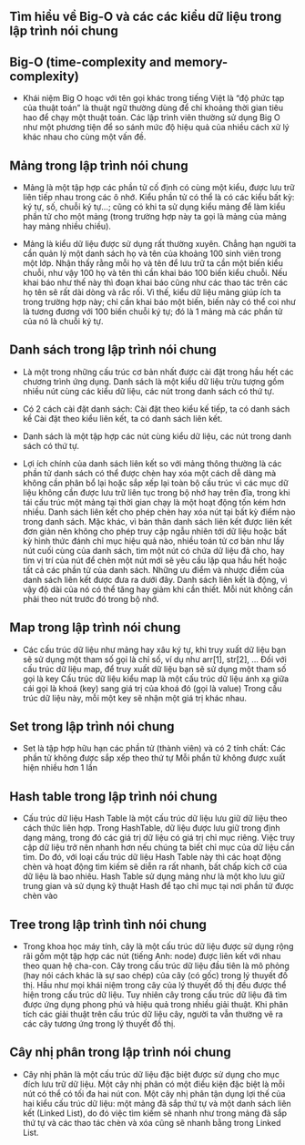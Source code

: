 ## Tìm hiểu về Big-O và các các kiểu dữ liệu trong lập trình nói chung

## Big-O (time-complexity and memory-complexity)

* Khái niệm Big O hoạc với tên gọi khác trong tiếng Việt là “độ phức tạp của thuật toán” là thuật ngữ thường dùng để chỉ khoảng thời gian tiêu hao để chạy một thuật toán. Các lập trình viên thường sử dụng Big O như một phương tiện để so sánh mức độ hiệu quả của nhiều cách xử lý khác nhau cho cùng một vấn đề.

## Mảng trong lập trình nói chung

* Mảng là một tập hợp các phần tử cố định có cùng một kiểu, được lưu trữ liên tiếp nhau trong các ô nhớ. Kiểu phần tử có thể là có các kiểu bất kỳ: ký tự, số, chuỗi ký tự…; cũng có khi ta sử dụng kiểu mảng để làm kiểu phần tử cho một mảng (trong trường hợp này ta gọi là mảng của mảng hay mảng nhiều chiều).

* Mảng là kiểu dữ liệu được sử dụng rất thường xuyên. Chẳng hạn người ta cần quản lý một danh sách họ và tên của khoảng 100 sinh viên trong một lớp. Nhận thấy rằng mỗi họ và tên để lưu trữ ta cần một biến kiểu chuỗi, như vậy 100 họ và tên thì cần khai báo 100 biến kiểu chuỗi. Nếu khai báo như thế này thì đoạn khai báo cũng như các thao tác trên các họ tên sẽ rất dài dòng và rắc rối. Vì thế, kiểu dữ liệu mảng giúp ích ta trong trường hợp này; chỉ cần khai báo một biến, biến này có thể coi như là tương đương với 100 biến chuỗi ký tự; đó là 1 mảng mà các phần tử của nó là chuỗi ký tự.

## Danh sách trong lập trình nói chung

* Là một trong những cấu trúc cơ bản nhất được cài đặt trong hầu hết các chương trình ứng dụng. Danh sách là một kiểu dữ liệu trừu tượng gồm nhiều nút cùng các kiểu dữ liệu, các nút trong danh sách có thứ tự.

* Có 2 cách cài đặt danh sách:
Cài đặt theo kiểu kế tiếp, ta có danh sách kề
Cài đặt theo kiểu liên kết, ta có danh sách liên kết.

* Danh sách là một tập hợp các nút cùng kiểu dữ liệu, các nút trong danh sách có thứ tự.

* Lợi ích chính của danh sách liên kết so với mảng thông thường là các phần tử danh sách có thể được chèn hay xóa một cách dễ dàng mà không cần phân bổ lại hoặc sắp xếp lại toàn bộ cấu trúc vì các mục dữ liệu không cần được lưu trữ liên tục trong bộ nhớ hay trên đĩa, trong khi tái cấu trúc một mảng tại thời gian chạy là một hoạt động tốn kém hơn nhiều. Danh sách liên kết cho phép chèn hay xóa nút tại bất kỳ điểm nào trong danh sách. Mặc khác, vì bản thân danh sách liên kết được liên kết đơn giản nên không cho phép truy cập ngẫu nhiên tới dữ liệu hoặc bất kỳ hình thức đánh chỉ mục hiệu quả nào, nhiều toán tử cơ bản như lấy nút cuối cùng của danh sách, tìm một nút có chứa dữ liệu đã cho, hay tìm vị trí của nút để chèn một nút mới sẽ yêu cầu lặp qua hầu hết hoặc tất cả các phần tử của danh sách. Những ưu điểm và nhược điểm của danh sách liên kết được đưa ra dưới đây. Danh sách liên kết là động, vì vậy độ dài của nó có thể tăng hay giảm khi cần thiết. Mỗi nút không cần phải theo nút trước đó trong bộ nhớ.

## Map trong lập trình nói chung

* Các cấu trúc dữ liệu như mảng hay xâu ký tự, khi truy xuất dữ liệu bạn sẽ sử dụng một tham số gọi là chỉ số, ví dụ như arr[1], str[2], … Đối với cấu trúc dữ liệu map, để truy xuất dữ liệu bạn sẽ sử dụng một tham số gọi là key Cấu trúc dữ liệu kiểu map là một cấu trúc dữ liệu ánh xạ giữa cái gọi là khoá (key) sang giá trị của khoá đó (gọi là value) Trong cấu trúc dữ liệu này, mỗi một key sẽ nhận một giá trị khác nhau.

## Set trong lập trình nói chung

* Set là tập hợp hữu hạn các phần tử (thành viên) và có 2 tính chất:
Các phần tử không được sắp xếp theo thứ tự
Mỗi phần tử không được xuất hiện nhiều hơn 1 lần

## Hash table trong lập trình nói chung

* Cấu trúc dữ liệu Hash Table là một cấu trúc dữ liệu lưu giữ dữ liệu theo cách thức liên hợp. Trong HashTable, dữ liệu được lưu giữ trong định dạng mảng, trong đó các giá trị dữ liệu có giá trị chỉ mục riêng. Việc truy cập dữ liệu trở nên nhanh hơn nếu chúng ta biết chỉ mục của dữ liệu cần tìm. Do đó, với loại cấu trúc dữ liệu Hash Table này thì các hoạt động chèn và hoạt động tìm kiếm sẽ diễn ra rất nhanh, bất chấp kích cỡ của dữ liệu là bao nhiêu. Hash Table sử dụng mảng như là một kho lưu giữ trung gian và sử dụng kỹ thuật Hash để tạo chỉ mục tại nơi phần tử được chèn vào

## Tree trong lập trình tình nói chung

* Trong khoa học máy tính, cây là một cấu trúc dữ liệu được sử dụng rộng rãi gồm một tập hợp các nút (tiếng Anh: node) được liên kết với nhau theo quan hệ cha-con. Cây trong cấu trúc dữ liệu đầu tiên là mô phỏng (hay nói cách khác là sự sao chép) của cây (có gốc) trong lý thuyết đồ thị. Hầu như mọi khái niệm trong cây của lý thuyết đồ thị đều được thể hiện trong cấu trúc dữ liệu. Tuy nhiên cây trong cấu trúc dữ liệu đã tìm được ứng dụng phong phú và hiệu quả trong nhiều giải thuật. Khi phân tích các giải thuật trên cấu trúc dữ liệu cây, người ta vẫn thường vẽ ra các cây tương ứng trong lý thuyết đồ thị.


## Cây nhị phân trong lập trình nói chung

* Cây nhị phân là một cấu trúc dữ liệu đặc biệt được sử dụng cho mục đích lưu trữ dữ liệu. Một cây nhị phân có một điều kiện đặc biệt là mỗi nút có thể có tối đa hai nút con. Một cây nhị phân tận dụng lợi thế của hai kiểu cấu trúc dữ liệu: một mảng đã sắp thứ tự và một danh sách liên kết (Linked List), do đó việc tìm kiếm sẽ nhanh như trong mảng đã sắp thứ tự và các thao tác chèn và xóa cũng sẽ nhanh bằng trong Linked List.
